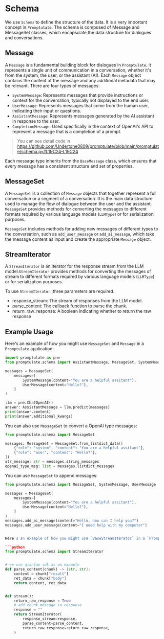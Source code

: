 # Schema

We use `Schema` to define the structure of the data. It is a very important concept in `Promptulate`. The schema is composed of Message and MessageSet classes, which encapsulate the data structure for dialogues and conversations.

## Message

A `Message` is a fundamental building block for dialogues in `Promptulate`. It represents a single unit of communication in a conversation, whether it's from the system, the user, or the assistant (AI). Each `Message` object contains the content of the message and any additional metadata that may be relevant. There are four types of messages:

- `SystemMessage`: Represents messages that provide instructions or context for the conversation, typically not displayed to the end user.
- `UserMessage`: Represents messages that come from the human user, indicating their input or questions.
- `AssistantMessage`: Represents messages generated by the AI assistant in response to the user.
- `CompletionMessage`: Used specifically in the context of OpenAI's API to represent a message that is a completion of a prompt.

> You can see detail code in https://github.com/Undertone0809/promptulate/blob/main/promptulate/schema.py#L19C24-L19C24

Each message type inherits from the `BaseMessage` class, which ensures that every message has a consistent structure and set of properties.

## MessageSet

A `MessageSet` is a collection of `Message` objects that together represent a full conversation or a segment of a conversation. It is the main data structure used to manage the flow of dialogue between the user and the assistant. `MessageSet` provides methods for converting the messages to different formats required by various language models (`LLMType`) or for serialization purposes.

`MessageSet` includes methods for adding new messages of different types to the conversation, such as `add_user_message` or `add_ai_message`, which take the message content as input and create the appropriate `Message` object.

## StreamIterator

A `StreamIterator` is an iterator for the response stream from the LLM model.`StreamIterator` provides methods for converting the messages of stream to different formats required by various language models (`LLMType`) or for serialization purposes.

To use `StreamIterator` ,three parameters are required.

- response_stream: The stream of responses from the LLM model.
- parse_content: The callback function to parse the chunk.
- return_raw_response: A boolean indicating whether to return the raw response

## Example Usage

Here's an example of how you might use `MessageSet` and `Message` in a `Promptulate` application:

```python
import promptulate as pne
from promptulate.schema import AssistantMessage, MessageSet, SystemMessage, UserMessage

messages = MessageSet(
    messages=[
        SystemMessage(content="You are a helpful assitant"),
        UserMessage(content="Hello?"),
    ]
)

llm = pne.ChatOpenAI()
answer: AssistantMessage = llm.predict(messages)
print(answer.content)
print(answer.additional_kwargs)
```

You can also use `MessageSet` to convert a OpenAI type messages:

```python
from promptulate.schema import MessageSet

messages: MessageSet = MessageSet.from_listdict_data([
    {"role": "system", "content": "You are a helpful assitant"},
    {"role": "user", "content": "Hello?"},
])
str_message: str = messages.string_messages
openai_type_msg: list = messages.listdict_messages
```

You can use `MessageSet` to append messages:

```python
from promptulate.schema import MessageSet, SystemMessage, UserMessage

messages = MessageSet(
    messages=[
        SystemMessage(content="You are a helpful assitant"),
        UserMessage(content="Hello?"),
    ]
)
messages.add_ai_message(content="Hello, how can I help you?")
messages.add_user_message(content="I need help with my computer")
```

```python

Here's an example of how you might use `BaseStreamIterator` in a `Promptulate` application:

```python
from promptulate.schema import StreamIterator


# we use qianfan sdk as an example
def parse_content(chunk) -> (str, str):
    content = chunk["result"]
    ret_data = chunk["body"]
    return content, ret_data


def stream():
    return_raw_response = True
    # add chunk message in response
    response = ""
    return StreamIterator(
        response_stream=response,
        parse_content=parse_content,
        return_raw_response=return_raw_response,
    )

```
